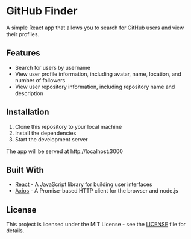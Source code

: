 # GitHub Finder

A simple React app that allows you to search for GitHub users and view their profiles.

## Features

- Search for users by username
- View user profile information, including avatar, name, location, and number of followers
- View user repository information, including repository name and description

## Installation

1. Clone this repository to your local machine
2. Install the dependencies
3. Start the development server

The app will be served at http://localhost:3000

## Built With

- [React](https://reactjs.org/) - A JavaScript library for building user interfaces
- [Axios](https://github.com/axios/axios) - A Promise-based HTTP client for the browser and node.js

## License

This project is licensed under the MIT License - see the [LICENSE](LICENSE) file for details.


